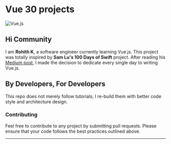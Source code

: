 # Vue 30 projects

![Vue.js](https://digitalya.co/wp-content/uploads/2022/08/vue-js-methods-demistified@3x-8.png)

## Hi Community

I am **Rohith K**, a software engineer currently learning Vue.js. This project was totally inspired by **Sam Lu's 100 Days of Swift** project. After reading his [Medium post](https://medium.com/@samvlu/100-days-of-swift-736d45a19b63#.ayz5vx6mc), I made the decision to dedicate every single day to writing Vue.js. 

## By Developers, For Developers

This repo does not merely follow tutorials; I re-build them with better code style and architecture design.

### Contributing

Feel free to contribute to any project by submitting pull requests. Please ensure that your code follows the best practices outlined above.

---

